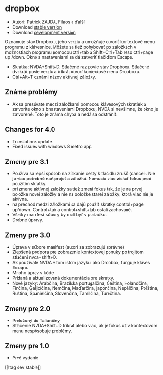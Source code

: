 # dropbox #

* Autori: Patrick ZAJDA, Filaos a ďalší
* Download [stable version][1]
* Download [development version][2]

Oznamuje stav Dropboxu, jeho verziu a umožňuje otvoriť kontextové menu
programu z klávesnice. Môžete sa tiež pohybovať po záložkách v možnostiach
programu pomocou ctrl+tab a  Shift+Ctrl+Tab resp ctrl+page up /down. Okno s
nastaveniami sa dá zatvoriť tlačidlom Escape.

* Skratka: NVDA+Shift+D. Stlačené raz povie stav Dropboxu. Stlačené dvakrát
  povie verziu a trikrát otvorí kontextové menu Dropboxu.
* Ctrl+Alt+T oznámi názov aktívnej záložky.

## Známe problémy ##

* Ak sa presúvate medzi záložkami pomocou klávesových skratiek a zatvoríte okno s bnastaveniami Dropboxu, NVDA si nevšimne, že okno je zatvorené.
Toto je známa chyba a nedá sa odstrániť.

## Changes for 4.0 ##

* Translations update.
* Fixed issues with windows 8 metro app.

## Zmeny pre 3.1 ##

* Používa sa lepší spôsob na získanie cesty k tlačidlu zrušiť (cancel). Nie
  je viac potrebné naň prejsť a záložká. Nemusia viac získať fokus pred
  použitím skratky.
* pri zmene aktívnej záložky sa tiež zmení fokus tak, že je na prvej položke
  novej záložky a nie na položke starej záložky, ktorá viac nie je aktívna.
* na prechod medzi záložkami sa dajú použiť skratky  control+page
  up/down. Control+tab a control+shift+tab ostali zachované.
* Všetky manifest súbory by mali byť v poriadku.
* Drobné úpravy.

## Zmeny pre 3.0 ##

* Úprava v súbore manifest (autori sa zobrazujú správne)
* Zlepšená podpora pre zobrazenie kontextovej ponuky po trojitom stlačení
  nvda+shift+D.
* Ak používate NVDA v tom istom jazyku, ako Dropbox, funguje kláves Escape.
* Mnoho úprav v kóde.
* Pridaná a aktualizovaná dokumentácia pre skratky.
* Nové jazyky: Arabčina, Brazílska portugalčina, Čeština, Holandčina,
  Fínčina, Galijcíčina, Nemčina, Maďarčina, japončina, Nepálčina, Poľština,
  Ruština, Španielčina, Slovenčina, Tamilčina, Turečtina.

## Zmeny pre 2.0 ##

* Preložený do Taliančiny
* Stlačenie NVDA+Shift+D trikrát alebo viac, ak je fokus už v kontextovom
  menu nespôsobuje problémy.

## Zmeny pre 1.0 ##

* Prvé vydanie

[[!tag dev stable]]

[1]: http://addons.nvda-project.org/files/get.php?file=dx

[2]: http://addons.nvda-project.org/files/get.php?file=dx-dev

